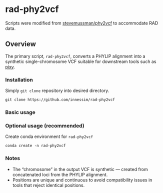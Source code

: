 # rad-phy2vcf
Scripts were modified from [stevemussman/phy2vcf](https://github.com/stevemussmann/phy2vcf) to accommodate RAD data.
## Overview
The primary script, `rad-phy2vcf`, converts a PHYLIP alignment into a synthetic single-chromosome VCF suitable for downstream tools such as [pixy](https://pixy.readthedocs.io/en/latest/index.html).
### Installation
Simply `git clone` repository into desired directory.
```
git clone https://github.com/innessim/rad-phy2vcf
```
### Basic usage
### Optional usage (recommended)
Create conda environment for `rad-phy2vcf`
```
conda create -n rad-phy2vcf
```

### Notes
- The “chromosome” in the output VCF is synthetic — created from concatenated loci from the PHYLIP alignment.
- Positions are unique and continuous to avoid compatibility issues in tools that reject identical positions.
